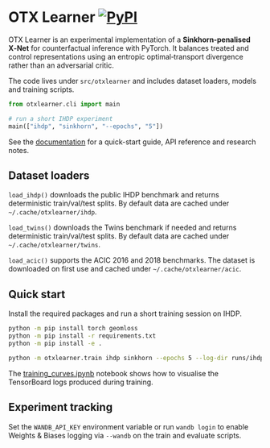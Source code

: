 # OTX Learner [![PyPI](https://img.shields.io/pypi/v/otxlearner.svg)](https://pypi.org/project/otxlearner/)

OTX Learner is an experimental implementation of a **Sinkhorn‑penalised X‑Net** for counterfactual inference with PyTorch. It balances treated and control representations using an entropic optimal‑transport divergence rather than an adversarial critic.

The code lives under `src/otxlearner` and includes dataset loaders, models and training scripts.

```python
from otxlearner.cli import main

# run a short IHDP experiment
main(["ihdp", "sinkhorn", "--epochs", "5"])
```

See the [documentation](https://otxlearner.readthedocs.io/) for a quick-start guide, API reference and research notes.

## Dataset loaders

`load_ihdp()` downloads the public IHDP benchmark and returns deterministic train/val/test splits. By default data are cached under `~/.cache/otxlearner/ihdp`.

`load_twins()` downloads the Twins benchmark if needed and returns deterministic train/val/test splits. By default data are cached under `~/.cache/otxlearner/twins`.

`load_acic()` supports the ACIC 2016 and 2018 benchmarks. The dataset is downloaded on first use and cached under `~/.cache/otxlearner/acic`.

## Quick start

Install the required packages and run a short training session on IHDP.

```bash
python -m pip install torch geomloss
python -m pip install -r requirements.txt
python -m pip install -e .

python -m otxlearner.train ihdp sinkhorn --epochs 5 --log-dir runs/ihdp
```

The [training_curves.ipynb](notebooks/training_curves.ipynb) notebook shows how to visualise the TensorBoard logs produced during training.

## Experiment tracking

Set the `WANDB_API_KEY` environment variable or run `wandb login` to enable Weights & Biases logging via `--wandb` on the train and evaluate scripts.

